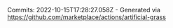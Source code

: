 Commits: 2022-10-15T17:28:27.058Z - Generated via https://github.com/marketplace/actions/artificial-grass
<br>

